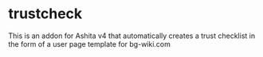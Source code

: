 # trustcheck
This is an addon for Ashita v4 that automatically creates a trust checklist in the form of a user page template for bg-wiki.com

